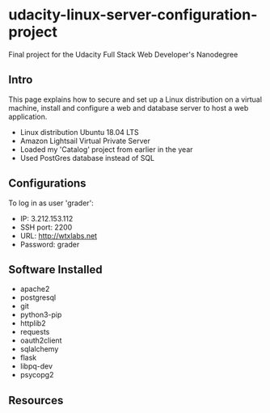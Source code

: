 # udacity-linux-server-configuration-project
Final project for the Udacity Full Stack Web Developer's Nanodegree 


## Intro

This page explains how to secure and set up a Linux distribution on a virtual machine, install and configure a web and database server to host a web application. 
- Linux distribution Ubuntu 18.04 LTS
- Amazon Lightsail Virtual Private Server
- Loaded my 'Catalog' project from earlier in the year
- Used PostGres database instead of SQL
  

## Configurations

To log in as user 'grader':

- IP: 3.212.153.112 
- SSH port: 2200  
- URL: http://wtxlabs.net  
- Password: grader

## Software Installed

- apache2
- postgresql
- git
- python3-pip
- httplib2
- requests
- oauth2client
- sqlalchemy
- flask
- libpq-dev
- psycopg2

## Resources

